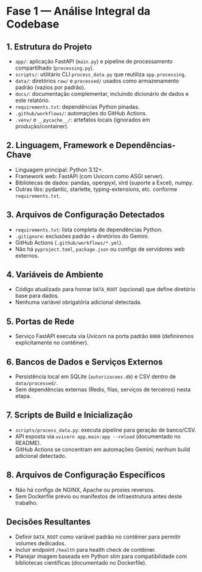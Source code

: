 # Fase 1 — Análise Integral da Codebase

## 1. Estrutura do Projeto
- `app/`: aplicação FastAPI (`main.py`) e pipeline de processamento compartilhado (`processing.py`).
- `scripts/`: utilitário CLI `process_data.py` que reutiliza `app.processing`.
- `data/`: diretórios `raw/` e `processed/` usados como armazenamento padrão (vazios por padrão).
- `docs/`: documentação complementar, incluindo dicionário de dados e este relatório.
- `requirements.txt`: dependências Python pinadas.
- `.github/workflows/`: automações do GitHub Actions.
- `.venv/` e `__pycache__/`: artefatos locais (ignorados em produção/container).

## 2. Linguagem, Framework e Dependências-Chave
- Linguagem principal: Python 3.12+.
- Framework web: FastAPI (com Uvicorn como ASGI server).
- Bibliotecas de dados: pandas, openpyxl, xlrd (suporte a Excel), numpy.
- Outras libs: pydantic, starlette, typing-extensions, etc. conforme `requirements.txt`.

## 3. Arquivos de Configuração Detectados
- `requirements.txt`: lista completa de dependências Python.
- `.gitignore`: exclusões padrão + diretórios do Gemini.
- GitHub Actions (`.github/workflows/*.yml`).
- Não há `pyproject.toml`, `package.json` ou configs de servidores web externos.

## 4. Variáveis de Ambiente
- Código atualizado para honrar `DATA_ROOT` (opcional) que define diretório base para dados.
- Nenhuma variável obrigatória adicional detectada.

## 5. Portas de Rede
- Serviço FastAPI executa via Uvicorn na porta padrão `8000` (definiremos explicitamente no contêiner).

## 6. Bancos de Dados e Serviços Externos
- Persistência local em SQLite (`autorizacoes.db`) e CSV dentro de `data/processed/`.
- Sem dependências externas (Redis, filas, serviços de terceiros) nesta etapa.

## 7. Scripts de Build e Inicialização
- `scripts/process_data.py`: executa pipeline para geração de banco/CSV.
- API exposta via `uvicorn app.main:app --reload` (documentado no README).
- GitHub Actions se concentram em automações Gemini; nenhum build adicional detectado.

## 8. Arquivos de Configuração Específicos
- Não há configs de NGINX, Apache ou proxies reversos.
- Sem Dockerfile prévio ou manifestos de infraestrutura antes deste trabalho.

## Decisões Resultantes
- Definir `DATA_ROOT` como variável padrão no contêiner para permitir volumes dedicados.
- Incluir endpoint `/health` para health check de contêiner.
- Planejar imagem baseada em Python slim para compatibilidade com bibliotecas científicas (documentado no Dockerfile).
